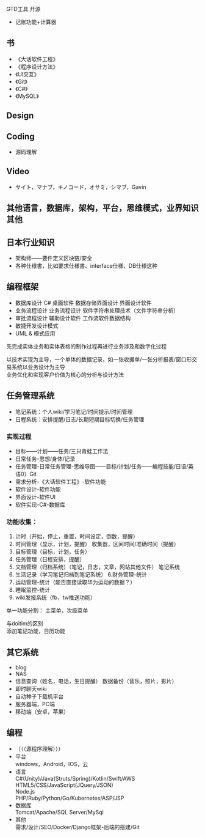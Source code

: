 GTD工具 开源
- 记账功能+计算器

## 书
- 《大话软件工程》
- 《程序设计方法》
- 《UI交互》
- 《Git》
- 《C#》
- 《MySQL》

## Design

## Coding
- 源码理解

## Video
- サイト，マナブ，キノコード，オサミ，シマブ，Gavin

## 其他语言，数据库，架构，平台，思维模式，业界知识其他

## 日本行业知识
- 架构师——要件定义区块链/安全
- 各种仕様書，比如要求仕様書、interface仕様、DB仕様这种

## 编程框架
- 数据库设计	C# 桌面软件 数据存储界面设计 界面设计软件
- 业务流程设计 业务流程设计 软件字符串处理技术（文件字符串分析）
- 审批流程设计 辅助设计软件 工作流软件数据结构
- 敏捷开发设计模式
- UML & 模式应用  

先完成实体业务和实体表格的制作过程再进行业务涉及和数字化过程  

以技术实现为主导，一个单体的数据记录，如一张收据单/一张分析报表/窗口形交易系统以业务设计为主导  
业务优化和实现客户价值为核心的分析与设计方法  

## 任务管理系统  
- 笔记系统：个人wiki/学习笔记/时间提示/时间管理
- 日程系统：安排提醒/日志/长期短期目标切换/任务管理

### 实现过程
- 目标——计划——任务/三只青蛙工作法
- 日常任务-思想/身体/记录
- 任务管理-日常任务管理-思维导图——目标/计划/任务——编程技能/日语/英语0）Git
- 需求分析-《大话软件工程》-软件功能
- 软件设计-软件功能
- 界面设计-软件UI
- 软件实现-C#-数据库

### 功能收集：
1. 计时（开始，停止，重置，时间设定，倒数，提醒）
2. 时间管理（显示，计划，提醒） 收集器，区间时间/准确时间（提醒）
3. 目标管理（目标，计划，任务）
4. 任务管理（日程安排，提醒）
5. 文档管理（归档系统）（笔记，日志，文章，网站其他文件） 笔记系统
6. 生活记录（学习笔记归档到笔记系统） 6.财务管理-统计
7. 运动管理-统计（能否直接读取华为运动的数据？）
8. 睡眠监控-统计
9. wiki发报系统（fb，tw推送功能）  

单一功能分割： 主菜单，次级菜单  

与doitim的区别  
添加笔记功能，日历功能  


## 其它系统
- blog
- NAS
- 信息查询（姓名，电话，生日提醒） 数据备份（音乐，照片，影片）
- 即时聊天wiki
- 自动种子下载机平台
- 服务器端，PC端
- 移动端（安卓，苹果）

## 编程
- （（（源程序理解）））
- 平台  
windows，Android，IOS，云
- 语言  
C#(Unity)/Java(Struts/Spring)/Kotlin/Swift/AWS  
HTML5/CSS/JavaScript(JQuery/JSON)  
Node.js  
PHP/Ruby/Python/Go/Kubernetes/ASP/JSP
- 数据库  
Tomcat/Apache/SQL Server/MySql
- 其他  
需求/设计/SEO/Docker/Django框架-后端的搭建/Git
